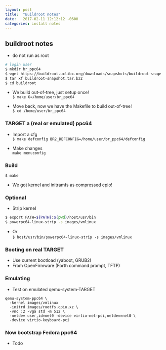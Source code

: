```yaml
---
layout: post
title:  "Buildroot notes"
date:   2017-02-11 12:12:12 -0600
categories: install notes
---
```

## buildroot notes

- do not run as root  

```sh
# login user  
$ mkdir br_ppc64
$ wget https://buildroot.uclibc.org/downloads/snapshots/buildroot-snapshot.tar.bz2  
$ tar xf buildroot-snapshot.tar.bz2  
$ cd buildroot  
```

* We build out-of-tree, just setup once!  
`$ make O=/home/user/br_ppc64`

* Move back, now we have the Makefile to build out-of-tree!  
`$ cd /home/user/br_ppc64`

### TARGET a (real or emulated) ppc64
* Import a cfg  
`$ make defconfig BR2_DEFCONFIG=/home/user/br_ppc64/defconfig`

* Make changes  
`make menuconfig`

### Build
`$ make`
* We got kernel and initramfs as compressed cpio!


### Optional
* Strip kernel  
```sh
$ export PATH=${PATH}:$(pwd)/host/usr/bin
$ powerpc64-linux-strip -s images/vmlinux
```
* Or  
`$ host/usr/bin/powerpc64-linux-strip -s images/vmlinux`


### Booting on real TARGET
* Use current bootload (yaboot, GRUB2)
* From OpenFirmware (Forth command prompt, TFTP)


### Emulating
* Test on emulated qemu-system-TARGET
```
qemu-system-ppc64 \
  -kernel images/vmlinux
  -initrd images/rootfs.cpio.xz \
  -vnc :2 -vga std -m 512 \
  -netdev user,id=net0 -device virtio-net-pci,netdev=net0 \
  -device virtio-keyboard-pci
```

### Now bootstrap Fedora ppc64
* Todo
